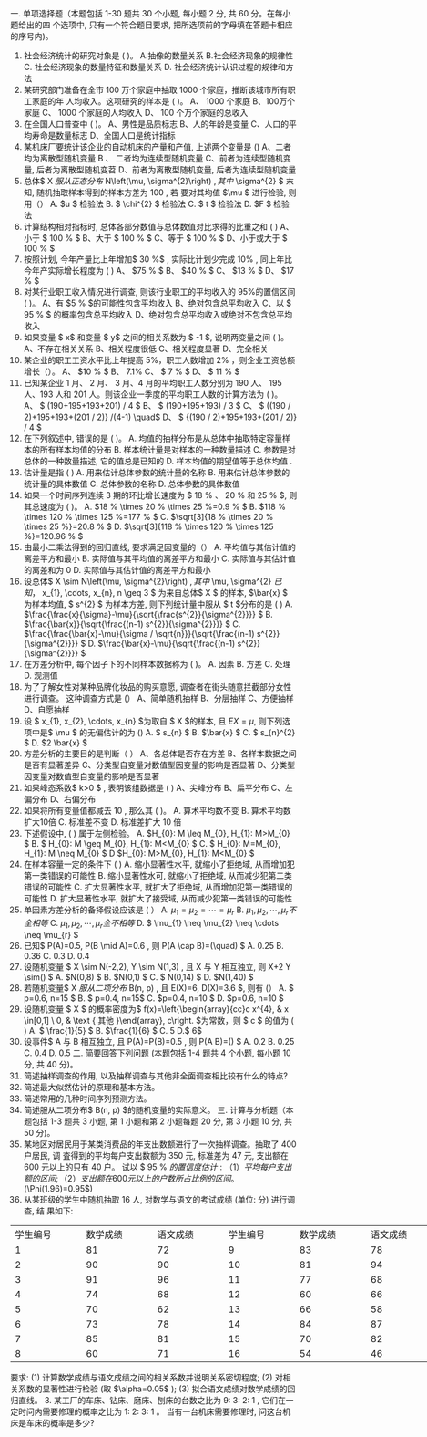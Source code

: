 一. 单项选择题（本题包括 1-30 题共 30 个小题, 每小题 2 分, 共 60 分。在每小题给出的四 个选项中, 只有一个符合题目要求, 把所选项前的字母填在答题卡相应的序号内)。
 1. 社会经济统计的研究对象是 ( )。
 A.抽像的数量关系
 B.社会经济现象的规律性
 C. 社会经济现象的数量特征和数量关系
 D. 社会经济统计认识过程的规律和方法
 2. 某研究部门准备在全市 100 万个家庭中抽取 1000 个家庭，推断该城市所有职工家庭的年 人均收入。这项研究的样本是 ( )。
 A、 1000 个家庭
 B、100万个家庭
 C、 1000 个家庭的人均收入
 D、 100 个万个家庭的总收入
 3. 在全国人口普查中 ( )。
 A、男性是品质标志
 B、人的年龄是变量
 C、人口的平均寿命是数量标志
 D、全国人口是统计指标
 4. 某机床厂要统计该企业的自动机床的产量和产值, 上述两个变量是 () 
 A、二者均为离散型随机变量
 B 、  二者均为连续型随机变量
 C、前者为连续型随机变量, 后者为离散型随机变苕
 D、前者为离散型随机变量, 后者为连续型随机变量
 5. 总体$  X  $服从正态分布$  N\left(\mu, \sigma^{2}\right) $, 其中$  \sigma^{2} $ 末知, 随机抽取样本得到的样本方差为 100 , 若 要对其均值  $\mu $ 进行检验, 则用（）
 A.  $u $ 检验法
 B. $ \chi^{2} $ 检验法
 C. $ t $ 检验法
 D.  $F $ 检验法
 6. 计算结构相对指标时, 总体各部分数值与总体数值对比求得的比重之和 ( )
 A、小于 $ 100 \% $
 B、大于  $ 100 \% $
 C、等于  $ 100 \% $
 D、小于或大于  $ 100 \% $
 7. 按照计划, 今年产量比上年增加$  30 \%$ , 实际比计划少完成  $10 \%$ , 同上年比今年产实际增长程度为 (   )
 A、  $75 \% $
 B、  $40 \% $
 C、  $13 \% $
 D、  $17 \% $
 8. 对某行业职工收入情况进行调查, 则该行业职工的平均收入的 $95\%$的置信区间 ( )。
 A、有  $5 \%  $的可能性包含平均收入
 B、绝对包含总平均收入
 C、以 $ 95 \% $ 的概率包含总平均收入
 D、绝对包含总平均收入或绝对不包含总平均收入
 9. 如果变量 $ x$  和变量 $ y$  之间的相关系数为 $ -1 $, 说明两变量之间  (  )。
 A、不存在相关关系
 B、相关程度很低
 C、相关程度显著
 D、完全相关
 10. 某企业的职工工资水平比上年提高 $5\%$，职工人数增加  $2 \%$  ，则企业工资总额增长（）。
 A、  $10 \% $
 B、 $7.1\%$
 C、 $ 7 \% $
 D、 $ 11 \% $
 11. 已知某企业 1 月、 2 月、 3 月、4 月的平均职工人数分别为 190 人、 195 人、193 人和 201 人。则该企业一季度的平均职工人数的计算方法为 ( )。
 A、 $ (190+195+193+201) / 4 $
 B、 $ (190+195+193) / 3 $
 C、 $ ((190 / 2)+195+193+(201 / 2)\} /(4-1) \quad$
  D、 $ \{(190 / 2)+195+193+(201 / 2)\} / 4 $
 12. 在下列叙述中, 错误的是 ( )。
 A. 均值的抽样分布是从总体中抽取特定容量样本的所有样本均值的分布
 B. 样本统计量是对样本的一种数量描述
 C. 参数是对总体的一种数量描述, 它的值总是已知的
 D. 样本均值的期望值等于总体均值 .
 13. 估计量是指 ( )
 A. 用来估计总体参数的统计量的名称
 B. 用来估计总体参数的统计量的具体数值
 C. 总体参数的名称
 D. 总体参数的具体数值
 14. 如果一个时间序列连续 3 期的环比增长速度为 $ 18 \% 、 20 \%  和  25 \% $, 则其总速度为 ( )。 
 A.  $18 \% \times 20 \% \times 25 \%=0.9 \% $
 B.  $118 \% \times 120 \% \times 125 \%=177 \% $
 C.  $\sqrt[3]{18 \% \times 20 \% \times 25 \%}=20.8 \% $
 D.  $\sqrt[3]{118 \% \times 120 \% \times 125 \%}=120.96 \% $
 15. 由最小二乘法得到的回归直线, 要求满足因变量的（）
 A. 平均值与其估计值的离差平方和最小
 B. 实际值与其平均值的离差平方和最小
 C. 实际值与其估计值的离差和为 0
 D. 实际值与其估计值的离差平方和最小
 16. 设总体$  X \sim N\left(\mu, \sigma^{2}\right) $, 其中$  \mu, \sigma^{2}  $已知，$  x_{1}, \cdots, x_{n}, n \geq 3 $ 为来自总体$  X $ 的样本,  $\bar{x} $ 为样本均值, $ s^{2} $ 为样本方差, 则下列统计量中服从 $ t  $分布的是 ( )
 A.  $\frac{\frac{x}{\sigma}-\mu}{\sqrt{\frac{s^{2}}{\sigma^{2}}}} $
 B.  $\frac{\bar{x}}{\sqrt{\frac{(n-1) s^{2}}{\sigma^{2}}}} $
 C.  $\frac{\frac{\bar{x}-\mu}{\sigma / \sqrt{n}}}{\sqrt{\frac{(n-1) s^{2}}{\sigma^{2}}}} $
 D.  $\frac{\bar{x}-\mu}{\sqrt{\frac{(n-1) s^{2}}{\sigma^{2}}}} $
 17. 在方差分析中, 每个因子下的不同样本数据称为 ( )。
 A. 因素
 B. 方差
 C. 处理
 D. 观测值
 18. 为了了解女性对某种品牌化妆品的购买意愿, 调查者在街头随意拦截部分女性进行调查。 这种调查方式是 (）
 A、简单随机抽样
 B、分层抽样
 C、方便抽样
 D、自愿抽样
 19. 设 $ x_{1}, x_{2}, \cdots, x_{n}  $为取自 $ X  $的样本, 且  $E X=\mu ,$ 则下列选项中是$  \mu $ 的无偏估计的为 ()
 A. $ s_{n} $
 B.  $\bar{x} $
 C. $ s_{n}^{2} $
 D.  $2 \bar{x} $
 20. 方差分析的主要目的是判断（  ） 
 A、各总体是否存在方差
 B、各样本数据之间是否有显著差异
 C、分类型自变量对数值型因变量的影响是否显著
 D、分类型因变量对数值型自变量的影响是否显著
 21. 如果峰态系数$  k>0
$ , 表明该组数据是 ( )
 A、尖峰分布
 B、扁平分布
 C、左偏分布
 D、右偏分布
 22. 如果将所有变量值都减去 10 , 那么其 ( )。
  A. 算术平均数不变
  B. 算术平均数扩大10倍
  C. 标准差不变 
 D. 标准差扩大 10 倍
 23. 下述假设中, ( ) 属于左侧检验。
 A.  $H_{0}: M \leq M_{0}, H_{1}: M>M_{0} $
 B. $ H_{0}: M \geq M_{0}, H_{1}: M<M_{0} $
 C. $ H_{0}: M=M_{0}, H_{1}: M \neq M_{0} $
 D  $H_{0}: M>M_{0}, H_{1}: M<M_{0} $
 24. 在样本容量一定的条件下 ( )
 A. 缩小显著性水平, 就缩小了拒绝域, 从而增加犯第一类错误的可能性
 B. 缩小显著性水可, 就缩小了拒绝域, 从而减少犯第二类错误的可能性
 C. 扩大显著性水平, 就扩大了拒绝域, 从而增加犯第一类错误的可能性
 D. 扩大显著性水平, 就扩大了接受域, 从而减少犯第一类错误的可能性
 25. 单因素方差分析的备择假设应该是  (  ）
 A.  $\mu_{1}=\mu_{2}=\cdots=\mu_{r}$
 B.  $\mu_{1}, \mu_{2}, \cdots, \mu_{r}  不全相等$
 C.  $\mu_{1}, \mu_{2}, \cdots, \mu_{r}  全不相等$
 D. $ \mu_{1} \neq \mu_{2} \neq \cdots \neq \mu_{r} $
 26. 已知$  P(A)=0.5, P(B \mid A)=0.6 , 则  P(A \cap B)=(\quad) $
 A.  0.25 
 B.  0.36 
 C.  0.3 
 D.  0.4 
 27. 设随机变量 $ X \sim N(-2,2), Y \sim N(1,3) , 且  X  与  Y  相互独立, 则  X+2 Y \sim() $
 A.  $N(0,8) $
 B.  $N(0,1) $
 C. $ N(0,14) $
 D.  $N(1,40) $
 28. 若随机变量$  X  $服从二项分布$  B(n, p) , 且  E(X)=6, D(X)=3.6 $, 则有 (）
 A. $ p=0.6, n=15 $
 B. $ p=0.4, n=15$ 
 C.  $p=0.4, n=10 $
 D.  $p=0.6, n=10 $
 29. 设随机变量 $ X $ 的概率密度为$ f(x)=\left\{\begin{array}{cc}c x^{4}, & x \in[0,1] \\ 0, & \text { 其他 }\end{array}, c\right.  $为常数，则 $ c $ 的值为 ( )
 A. $ \frac{1}{5} $
 B.  $\frac{1}{6} 
$
 C. $5$
 D.$ 6$
 30. 设事件$  A  与  B  相互独立, 且  P(A)=P(B)=0.5 , 则  P(A B)=() $
 A.  0.2 
 B.  0.25 
 C.  0.4 
 D.  0.5 
 二. 简要回答下列问题 (本题包括 1-4 题共 4 个小题, 每小题 10 分, 共 40 分)。
 1. 简述抽样调查的作用, 以及抽样调查与其他非全面调查相比较有什么的特点?
 2. 简述最大似然估计的原理和基本方法。
 3. 简述常用的几种时间序列预测方法。
 4. 简述服从二项分布$  B(n, p)  $的随机变量的实际意义。
 三. 计算与分析题（本题包括 1-3 题共 3 小题, 第 1 小题和第 2 小题每题 20 分, 第 3 小题 10 分, 共 50 分)。
 1. 某地区对居民用于某类消费品的年支出数额进行了一次抽样调查。抽取了 400 户居民, 调 査得到的平均每户支出数额为 350 元, 标准差为 47 元, 支出额在 600 元以上的只有 40 户。 试以 $ 95 \%  $的置信度估计:（1）平均每户支出额的区间;（2）支出额在 600 元以上的户数所占 比例的区间。  ($\Phi(1.96)=0.95$) 
 2. 从某班级的学生中随机抽取 16 人, 对数学与语文的考试成绩 (单位: 分) 进行调查, 结 果如下:
 <table data-lake-id="S6Dmc" id="S6Dmc" margin="true" width-mode="contain" class="lake-table" style="width: 750px"><colgroup><col width="125"><col width="125"><col width="125"><col width="125"><col width="125"><col width="125"></colgroup><tbody><tr data-lake-id="ufb07a202" id="ufb07a202"><td data-lake-id="u4e819d01" id="u4e819d01">学生编号
 </td><td data-lake-id="uc3e27e62" id="uc3e27e62">数学成绩
 </td><td data-lake-id="u0817e504" id="u0817e504">语文成绩
 </td><td data-lake-id="ub51cdfc5" id="ub51cdfc5">学生编号
 </td><td data-lake-id="u9aec536e" id="u9aec536e">数学成绩
 </td><td data-lake-id="u1cfcb7af" id="u1cfcb7af">语文成绩
 </td></tr><tr data-lake-id="ua910814c" id="ua910814c"><td data-lake-id="uba8211cf" id="uba8211cf">1
 </td><td data-lake-id="u6fc4c53c" id="u6fc4c53c">81
 </td><td data-lake-id="ua18cf59c" id="ua18cf59c">72
 </td><td data-lake-id="u2b54ad19" id="u2b54ad19">9
 </td><td data-lake-id="ua6266a62" id="ua6266a62">83
 </td><td data-lake-id="u2db1c2ba" id="u2db1c2ba">78
 </td></tr><tr data-lake-id="u76294652" id="u76294652"><td data-lake-id="u50ddd105" id="u50ddd105">2
 </td><td data-lake-id="u2d688fa9" id="u2d688fa9">90
 </td><td data-lake-id="u96adc699" id="u96adc699">90
 </td><td data-lake-id="u63c2b934" id="u63c2b934">10
 </td><td data-lake-id="u6b6afbf4" id="u6b6afbf4">81
 </td><td data-lake-id="u5956162a" id="u5956162a">94
 </td></tr><tr data-lake-id="ua99fcb82" id="ua99fcb82"><td data-lake-id="uda25ed4b" id="uda25ed4b">3
 </td><td data-lake-id="u7799c261" id="u7799c261">91
 </td><td data-lake-id="uf3c37aa2" id="uf3c37aa2">96
 </td><td data-lake-id="u7d1efdd6" id="u7d1efdd6">11
 </td><td data-lake-id="u25646593" id="u25646593">77
 </td><td data-lake-id="uc6fc2820" id="uc6fc2820">68
 </td></tr><tr data-lake-id="ud9a2531c" id="ud9a2531c"><td data-lake-id="ub275d1af" id="ub275d1af">4
 </td><td data-lake-id="u1f7d05fa" id="u1f7d05fa">74
 </td><td data-lake-id="u24d3c571" id="u24d3c571">68
 </td><td data-lake-id="u9cebd855" id="u9cebd855">12
 </td><td data-lake-id="ucbbf2151" id="ucbbf2151">60
 </td><td data-lake-id="uf4608596" id="uf4608596">66
 </td></tr><tr data-lake-id="u2e59a095" id="u2e59a095"><td data-lake-id="ufc0b232b" id="ufc0b232b">5
 </td><td data-lake-id="ue2057f2b" id="ue2057f2b">70
 </td><td data-lake-id="u102b5f2c" id="u102b5f2c">62
 </td><td data-lake-id="u62fa3399" id="u62fa3399">13
 </td><td data-lake-id="ua7359fb8" id="ua7359fb8">66
 </td><td data-lake-id="uc4df17cd" id="uc4df17cd">58
 </td></tr><tr data-lake-id="u1171ee2c" id="u1171ee2c"><td data-lake-id="u401f3016" id="u401f3016">6
 </td><td data-lake-id="u81dc046b" id="u81dc046b">73
 </td><td data-lake-id="u462453a2" id="u462453a2">78
 </td><td data-lake-id="ude355cf6" id="ude355cf6">14
 </td><td data-lake-id="u8dbe45b2" id="u8dbe45b2">84
 </td><td data-lake-id="u158f476a" id="u158f476a">87
 </td></tr><tr data-lake-id="u5d712258" id="u5d712258"><td data-lake-id="u83ca4bcb" id="u83ca4bcb">7
 </td><td data-lake-id="uf448facd" id="uf448facd">85
 </td><td data-lake-id="uc37876d2" id="uc37876d2">81
 </td><td data-lake-id="u2377b5f6" id="u2377b5f6">15
 </td><td data-lake-id="u72738510" id="u72738510">70
 </td><td data-lake-id="ub5a245e5" id="ub5a245e5">82
 </td></tr><tr data-lake-id="u6573e660" id="u6573e660"><td data-lake-id="u481a2327" id="u481a2327">8
 </td><td data-lake-id="u6d79356e" id="u6d79356e">60
 </td><td data-lake-id="u270ca584" id="u270ca584">71
 </td><td data-lake-id="ube467d58" id="ube467d58">16
 </td><td data-lake-id="u40e8cb4a" id="u40e8cb4a">54
 </td><td data-lake-id="u31d3f486" id="u31d3f486">46
 </td></tr></tbody></table>要求: (1) 计算数学成绩与语文成绩之间的相关系数并说明关系密切程度;
 (2) 对相关系数的显著性进行检验 (取  $\alpha=0.05$  );
 (3) 拟合语文成绩对数学成绩的回归直线。
 3. 某工厂的车床、钻床、磨床、刨床的台数之比为  9: 3: 2: 1 , 它们在一定时问内需要修理的概率之比为  1: 2: 3: 1  。 当有一台机床需要修理时, 问这台机床是车床的概率是多少?
 ​

 ​

 
